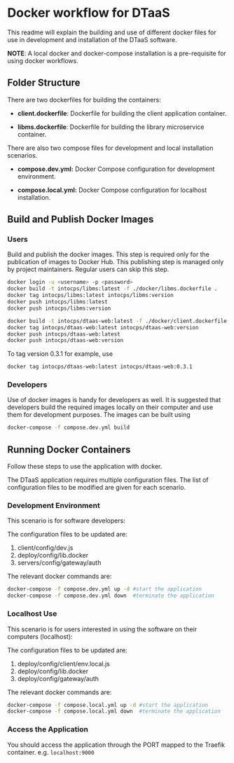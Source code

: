 # Docker workflow for DTaaS

This readme will explain the building and use of different docker files
for use in development and installation of the DTaaS software.

**NOTE**: A local docker and docker-compose installation is a pre-requisite
for using docker workflows.

## Folder Structure

There are two dockerfiles for building the containers:

- **client.dockerfile**: Dockerfile for building
  the client application container.

- **libms.dockerfile**: Dockerfile for building the library microservice container.

There are also two compose files for development and local installation scenarios.

- **compose.dev.yml:** Docker Compose configuration for development environment.

- **compose.local.yml:** Docker Compose configuration for localhost installation.

## Build and Publish Docker Images

### Users

Build and publish the docker images. This step is required only for
the publication of images to Docker Hub. This publishing step is managed
only by project maintainers. Regular users can skip this step.

```sh
docker login -u <username> -p <password>
docker build -t intocps/libms:latest -f ./docker/libms.dockerfile .
docker tag intocps/libms:latest intocps/libms:version
docker push intocps/libms:latest
docker push intocps/libms:version

docker build -t intocps/dtaas-web:latest -f ./docker/client.dockerfile .
docker tag intocps/dtaas-web:latest intocps/dtaas-web:version
docker push intocps/dtaas-web:latest
docker push intocps/dtaas-web:version
```

To tag version 0.3.1 for example, use

```sh
docker tag intocps/dtaas-web:latest intocps/dtaas-web:0.3.1
```

### Developers

Use of docker images is handy for developers as well. It is suggested
that developers build the required images locally on their computer and
use them for development purposes. The images can be built using

```sh
docker-compose -f compose.dev.yml build
```

## Running Docker Containers

Follow these steps to use the application with docker.

The DTaaS application requires multiple configuration files. The list of
configuration files to be modified are given for each scenario.

### Development Environment

This scenario is for software developers:

The configuration files to be updated are:

1. client/config/dev.js
2. deploy/config/lib.docker
3. servers/config/gateway/auth

The relevant docker commands are:

```bash
docker-compose -f compose.dev.yml up -d #start the application
docker-compose -f compose.dev.yml down  #terminate the application
```

### Localhost Use

This scenario is for users interested in using the software on
their computers (localhost):

The configuration files to be updated are:

1. deploy/config/client/env.local.js
2. deploy/config/lib.docker
3. deploy/config/gateway/auth

The relevant docker commands are:

```bash
docker-compose -f compose.local.yml up -d #start the application
docker-compose -f compose.local.yml down  #terminate the application
```

### Access the Application

You should access the application through the PORT mapped to the Traefik container.
e.g. `localhost:9000`

